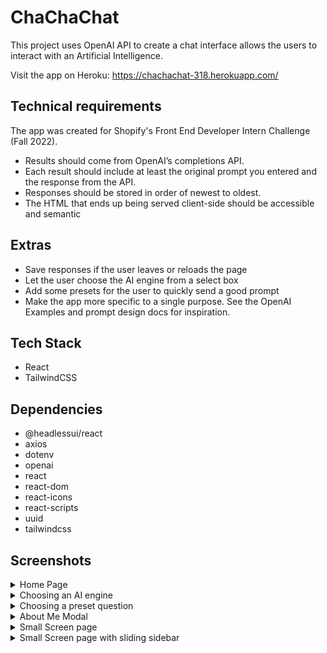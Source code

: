 # ChaChaChat

This project uses OpenAI API to create a chat interface allows the users to interact with an Artificial Intelligence. 

Visit the app on Heroku: https://chachachat-318.herokuapp.com/

## Technical requirements
The app was created for Shopify's Front End Developer Intern Challenge (Fall 2022). 
- Results should come from OpenAI’s completions API.
- Each result should include at least the original prompt you entered and the response from the API.
- Responses should be stored in order of newest to oldest.
- The HTML that ends up being served client-side should be accessible and semantic 

## Extras
- Save responses if the user leaves or reloads the page
- Let the user choose the AI engine from a select box
- Add some presets for the user to quickly send a good prompt
- Make the app more specific to a single purpose. See the OpenAI Examples and prompt design docs for inspiration.

## Tech Stack
- React 
- TailwindCSS

## Dependencies
- @headlessui/react
- axios
- dotenv
- openai
- react
- react-dom
- react-icons
- react-scripts
- uuid
- tailwindcss

## Screenshots

<details>
  <summary> Home Page </summary>
  ![Home_Screen_ChaChaChat](https://user-images.githubusercontent.com/60834562/169716166-d456959d-1944-4a72-9125-2fbbd24724b8.png)
 </details>

<details>
  <summary> Choosing an AI engine </summary>
  ![Choose_An_AI_Model_ChaChaChat](https://user-images.githubusercontent.com/60834562/169716526-b02d7222-268d-4389-9f45-8d55f771a756.png)
</details>
 
 <details>
  <summary> Choosing a preset question </summary>
  ![Select_A_Preset_Question](https://user-images.githubusercontent.com/60834562/169716528-5b5f3c49-79e7-4e11-b498-4190d91cff91.png)
 </details>
 
  <details>
  <summary> About Me Modal </summary>
  ![AboutMe_ChaChaChat](https://user-images.githubusercontent.com/60834562/169716525-90450d5e-4f36-4e5c-b756-89383e380dae.png)
 </details>
 
 <details>
  <summary> Small Screen page </summary>
  ![Small_Screen_ChaChaChat](https://user-images.githubusercontent.com/60834562/169716529-cb3eaf7b-b91f-468e-bd4b-fc23f1cb9f98.png)
 </details>
 
 <details>
  <summary> Small Screen page with sliding sidebar </summary>
  ![Small_Screen_Sidebar_ChaChaChat](https://user-images.githubusercontent.com/60834562/169716530-ecdf6bf5-c155-4fc5-a9b3-1b1b40d7be7c.png)
 </details>
